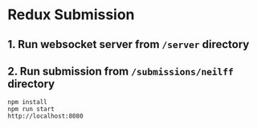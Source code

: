 # Redux Submission

## 1. Run websocket server from `/server` directory

## 2. Run submission from `/submissions/neilff` directory

```
npm install
npm run start
http://localhost:8080
```
